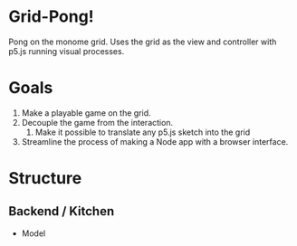 # Grid-Pong!
Pong on the monome grid. Uses the grid as the view and controller with p5.js running visual processes.

# Goals
1. Make a playable game on the grid.
2. Decouple the game from the interaction.
   1. Make it possible to translate any p5.js sketch into the grid
3. Streamline the process of making a Node app with a browser interface.

# Structure

## Backend / Kitchen
- Model